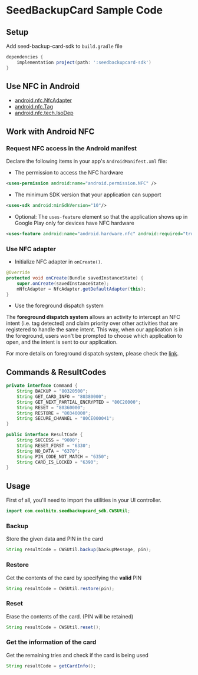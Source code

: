 # SeedBackupCard Sample Code

Setup
-----
Add seed-backup-card-sdk to ```build.gradle``` file
```groovy
dependencies {    
    implementation project(path: ':seedbackupcard-sdk')
}
```

Use NFC in Android
------------------
- [android.nfc.NfcAdapter](https://developer.android.com/reference/android/nfc/NfcAdapter)
- [android.nfc.Tag](https://developer.android.com/reference/android/nfc/Tag)
- [android.nfc.tech.IsoDep](https://developer.android.com/reference/android/nfc/tech/IsoDep) 


Work with Android NFC
---------------------
### Request NFC access in the Android manifest
Declare the following items in your app's ```AndroidManifest.xml``` file:

- The permission to access the NFC hardware
```xml
<uses-permission android:name="android.permission.NFC" />
``` 

- The minimum SDK version that your application can support
```xml
<uses-sdk android:minSdkVersion="10"/>
```

- Optional: The ```uses-feature``` element so that the application shows up in Google Play only for devices have NFC hardware
```xml
<uses-feature android:name="android.hardware.nfc" android:required="true" />
``` 

### Use NFC adapter
- Initialize NFC adapter in ```onCreate()```.
```java
@Override
protected void onCreate(Bundle savedInstanceState) {
    super.onCreate(savedInstanceState);
    mNfcAdapter = NfcAdapter.getDefaultAdapter(this);
}
```
- Use the foreground dispatch system

The **foreground dispatch system** allows an activity to intercept an NFC intent (i.e. tag detected) 
and claim priority over other activities that are registered to handle the same intent. 
This way, when our application is in the foreground, 
users won't be prompted to choose which application to open, and the intent is sent to our application.

For more details on foreground dispatch system, please check the [link](https://developer.android.com/guide/topics/connectivity/nfc/advanced-nfc#foreground-dispatch).


Commands & ResultCodes
----------------------
```java
private interface Command {
    String BACKUP = "80320500";
    String GET_CARD_INFO = "80380000";
    String GET_NEXT_PARTIAL_ENCRYPTED = "80C20000";
    String RESET = "80360000";
    String RESTORE = "80340000";
    String SECURE_CHANNEL = "80CE000041";
}

public interface ResultCode {
    String SUCCESS = "9000";
    String RESET_FIRST = "6330";
    String NO_DATA = "6370";
    String PIN_CODE_NOT_MATCH = "6350";
    String CARD_IS_LOCKED = "6390";
}
```

Usage
-----
First of all, you'll need to import the utilities in your UI controller.
```java
import com.coolbitx.seedbackupcard_sdk.CWSUtil;
```

### Backup
Store the given data and PIN in the card
```java
String resultCode = CWSUtil.backup(backupMessage, pin);
```

### Restore
Get the contents of the card by specifying the **valid** PIN
```java
String resultCode = CWSUtil.restore(pin);
```

### Reset
Erase the contents of the card. (PIN will be retained)
```java
String resultCode = CWSUtil.reset();
```

### Get the information of the card
Get the remaining tries and check if the card is being used
```java
String resultCode = getCardInfo();
```
